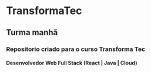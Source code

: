 # TransformaTec

## Turma manhã

### Repositorio criado para o curso Transforma Tec

#### Desenvolvedor Web Full Stack (React | Java | Cloud)
